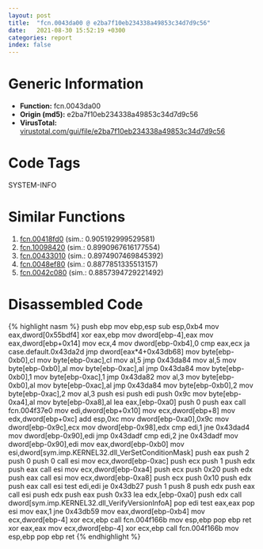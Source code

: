 ```yaml
---
layout: post
title:  "fcn.0043da00 @ e2ba7f10eb234338a49853c34d7d9c56"
date:   2021-08-30 15:52:19 +0300
categories: report
index: false
---
```


# Generic Information
- **Function:** fcn.0043da00
- **Origin (md5):** e2ba7f10eb234338a49853c34d7d9c56
- **VirusTotal:** [virustotal.com/gui/file/e2ba7f10eb234338a49853c34d7d9c56][virustotal_ref]

# Code Tags
<span class="tag" id="SYSTEM-INFO">SYSTEM-INFO</span>


# Similar Functions

1. [fcn.00418fd0][similar_1_ref] (sim.: 0.905192999529581)
2. [fcn.10098420][similar_2_ref] (sim.: 0.8990967616177554)
3. [fcn.00433010][similar_3_ref] (sim.: 0.8974907469845392)
4. [fcn.0048ef80][similar_4_ref] (sim.: 0.8877851335513157)
5. [fcn.0042c080][similar_5_ref] (sim.: 0.8857394729221492)


# Disassembled Code

{% highlight nasm %}
push ebp
mov ebp,esp
sub esp,0xb4
mov eax,dword[0x55bdf4]
xor eax,ebp
mov dword[ebp-4],eax
mov eax,dword[ebp+0x14]
mov ecx,4
mov dword[ebp-0xb4],0
cmp eax,ecx
ja case.default.0x43da2d
jmp dword[eax*4+0x43db68]
mov byte[ebp-0xb0],cl
mov byte[ebp-0xac],cl
mov al,5
jmp 0x43da84
mov al,5
mov byte[ebp-0xb0],al
mov byte[ebp-0xac],al
jmp 0x43da84
mov byte[ebp-0xb0],1
mov byte[ebp-0xac],1
jmp 0x43da82
mov al,3
mov byte[ebp-0xb0],al
mov byte[ebp-0xac],al
jmp 0x43da84
mov byte[ebp-0xb0],2
mov byte[ebp-0xac],2
mov al,3
push esi
push edi
push 0x9c
mov byte[ebp-0xa4],al
mov byte[ebp-0xa8],al
lea eax,[ebp-0xa0]
push 0
push eax
call fcn.004f37e0
mov edi,dword[ebp+0x10]
mov ecx,dword[ebp+8]
mov edx,dword[ebp+0xc]
add esp,0xc
mov dword[ebp-0xa0],0x9c
mov dword[ebp-0x9c],ecx
mov dword[ebp-0x98],edx
cmp edi,1
jne 0x43dad4
mov dword[ebp-0x90],edi
jmp 0x43dadf
cmp edi,2
jne 0x43dadf
mov dword[ebp-0x90],edi
mov eax,dword[ebp-0xb0]
mov esi,dword[sym.imp.KERNEL32.dll_VerSetConditionMask]
push eax
push 2
push 0
push 0
call esi
mov ecx,dword[ebp-0xac]
push ecx
push 1
push edx
push eax
call esi
mov ecx,dword[ebp-0xa4]
push ecx
push 0x20
push edx
push eax
call esi
mov ecx,dword[ebp-0xa8]
push ecx
push 0x10
push edx
push eax
call esi
test edi,edi
je 0x43db27
push 1
push 8
push edx
push eax
call esi
push edx
push eax
push 0x33
lea edx,[ebp-0xa0]
push edx
call dword[sym.imp.KERNEL32.dll_VerifyVersionInfoA]
pop edi
test eax,eax
pop esi
mov eax,1
jne 0x43db59
mov eax,dword[ebp-0xb4]
mov ecx,dword[ebp-4]
xor ecx,ebp
call fcn.004f166b
mov esp,ebp
pop ebp
ret
xor eax,eax
mov ecx,dword[ebp-4]
xor ecx,ebp
call fcn.004f166b
mov esp,ebp
pop ebp
ret
{% endhighlight %}


[similar_1_ref]: /report/fcn.00418fd0@279a61b1e76da49531f1f16fd1102a2d
[similar_2_ref]: /report/fcn.10098420@a0ac129ff3ea4c0dfa9529c259a9502c
[similar_3_ref]: /report/fcn.00433010@279a61b1e76da49531f1f16fd1102a2d
[similar_4_ref]: /report/fcn.0048ef80@279a61b1e76da49531f1f16fd1102a2d
[similar_5_ref]: /report/fcn.0042c080@279a61b1e76da49531f1f16fd1102a2d
[virustotal_ref]: https://www.virustotal.com/gui/file/e2ba7f10eb234338a49853c34d7d9c56